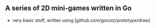 ## A series of 2D mini-games written in Go
- very basic stuff, written using [github.com/gonutz/prototype/draw]
